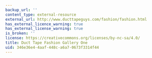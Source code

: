 ```yaml
---
backup_url: ''
content_type: external-resource
external_url: http://www.ducttapeguys.com/fashion/fashion.html
has_external_licence_warning: true
has_external_license_warning: true
is_broken: ''
license: https://creativecommons.org/licenses/by-nc-sa/4.0/
title: Duct Tape Fashion Gallery One
uid: 346e36e4-4aaf-448c-a6a7-0673f3314f44
---
```

